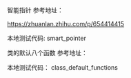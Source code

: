 
智能指针 参考地址：

https://zhuanlan.zhihu.com/p/654414415

本地测试代码: smart_pointer



类的默认八个函数 参考地址：


本地测试代码： class_default_functions

